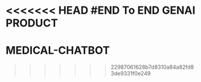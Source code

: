 <<<<<<< HEAD
#END To END GENAI PRODUCT
=======
# MEDICAL-CHATBOT
>>>>>>> 22987061628b7d8310a84a82fd83de9331f0e249
